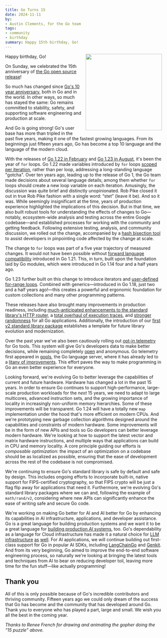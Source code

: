 ```yaml
---
title: Go Turns 15
date: 2024-11-11
by:
- Austin Clements, for the Go team
tags:
- community
- birthday
summary: Happy 15th birthday, Go!
---
```


<img src="/doc/gopher/fifteen.gif" height="245" width="245" align="right" style="margin: 0 0 1em 1em;">

Happy birthday, Go\!

On Sunday, we celebrated the 15th anniversary of [the Go open source
release](https://opensource.googleblog.com/2009/11/hey-ho-lets-go.html)\!

So much has changed since [Go's 10 year anniversary](/blog/10years),
both in Go and in the world. In other ways, so much has stayed the
same: Go remains committed to stability, safety, and supporting
software engineering and production at scale.

And Go is going strong\! Go's user base has more than tripled in the
past five years, making it one of the fastest growing languages. From
its beginnings just fifteen years ago, Go has become a top 10 language
and the language of the modern cloud.

With the releases of [Go 1.22 in February](/blog/go1.22) and [Go 1.23
in August](/blog/go1.23), it's been the year of `for` loops. Go 1.22
made variables introduced by `for` loops [scoped per
iteration](/blog/loopvar-preview), rather than per loop, addressing a
long-standing language "gotcha". Over ten years ago, leading up to the
release of Go 1, the Go team made decisions about several language
details; among them whether `for` loops should create a new loop
variable on each iteration. Amusingly, the discussion was quite brief
and distinctly unopinionated. Rob Pike closed it out in true Rob Pike
fashion with a single word: “stet” (leave it be). And so it was. While
seemingly insignificant at the time, years of production experience
highlighted the implications of this decision. But in that time, we
also built robust tools for understanding the effects of changes to
Go—notably, ecosystem-wide analysis and testing across the entire
Google codebase—and established processes for working with the
community and getting feedback. Following extensive testing, analysis,
and community discussion, we rolled out the change, accompanied by a
[hash bisection
tool](https://go.googlesource.com/proposal/+/master/design/60078-loopvar.md#transition-support-tooling)
to assist developers in pinpointing code affected by the change at
scale.

The change to `for` loops was part of a five year trajectory of
measured changes. It would not have been possible without [forward
language compatibility](/blog/toolchain) introduced in Go 1.21. This,
in turn, built upon the foundation laid by Go modules, which were
introduced in Go 1.14 four and a half years ago.

Go 1.23 further built on this change to introduce iterators and
[user-defined for-range loops](/blog/range-functions). Combined with
generics—introduced in Go 1.18, just two and a half years ago\!—this
creates a powerful and ergonomic foundation for custom collections and
many other programming patterns.

These releases have also brought many improvements in production
readiness, including [much-anticipated enhancements to the standard
library's HTTP router](/blog/routing-enhancements), a [total overhaul
of execution traces](/blog/execution-traces-2024), and [stronger
randomness](/blog/chacha8rand) for all Go applications. Additionally,
the introduction of our [first v2 standard library
package](/blog/randv2) establishes a template for future library
evolution and modernization.

Over the past year we've also been cautiously rolling out [opt-in
telemetry](/blog/gotelemetry) for Go tools. This system will give Go's
developers data to make better decisions, while remaining completely
[open](https://telemetry.go.dev/) and anonymous. Go telemetry first
appeared in
[gopls](https://github.com/golang/tools/blob/master/gopls/README.md),
the Go language server, where it has already led to a [litany of
improvements](https://github.com/golang/go/issues?q=is%3Aissue+label%3Agopls%2Ftelemetry-wins).
This effort paves the way to make programming in Go an even better
experience for everyone.

Looking forward, we're evolving Go to better leverage the capabilities
of current and future hardware. Hardware has changed a lot in the past
15 years. In order to ensure Go continues to support high-performance,
large-scale production workloads for the *next* 15 years, we need to
adapt to large multicores, advanced instruction sets, and the growing
importance of locality in increasingly non-uniform memory hierarchies.
Some of these improvements will be transparent. Go 1.24 will have a
totally new `map` implementation under the hood that's more efficient
on modern CPUs. And we're prototyping new garbage collection
algorithms designed around the capabilities and constraints of modern
hardware. Some improvements will be in the form of new APIs and tools
so Go developers can better leverage modern hardware. We're looking at
how to support the latest vector and matrix hardware instructions, and
multiple ways that applications can build in CPU and memory locality.
A core principle guiding our efforts is *composable optimization*: the
impact of an optimization on a codebase should be as localized as
possible, ensuring that the ease of development across the rest of the
codebase is not compromised.

We're continuing to ensure Go's standard library is safe by default
and safe by design. This includes ongoing efforts to incorporate
built-in, native support for FIPS-certified cryptography, so that FIPS
crypto will be just a flag flip away for applications that need it.
Furthermore, we're evolving Go's standard library packages where we
can and, following the example of `math/rand/v2`, considering where
new APIs can significantly enhance the ease of writing safe and secure
Go code.

We're working on making Go better for AI and AI better for Go by
enhancing its capabilities in AI infrastructure, applications, and
developer assistance. Go is a great language for building production
systems and we want it to be a great language for [building production
*AI* systems](/blog/llmpowered), too. Go's dependability as a language
for Cloud infrastructure has made it a natural choice for
[LLM](https://ollama.com/) [infrastructure](https://weaviate.io/)
[as](https://localai.io/) [well](https://zilliz.com/what-is-milvus).
For AI applications, we will continue building out first-class support
for Go in popular AI SDKs, including
[LangChainGo](https://pkg.go.dev/github.com/tmc/langchaingo) and
[Genkit](https://developers.googleblog.com/en/introducing-genkit-for-go-build-scalable-ai-powered-apps-in-go/).
And from its very beginning, Go aimed to improve the end-to-end
software engineering process, so naturally we're looking at bringing
the latest tools and techniques from AI to bear on reducing developer
toil, leaving more time for the fun stuff—like actually programming\!

## Thank you

All of this is only possible because of Go's incredible contributors
and thriving community. Fifteen years ago we could only dream of the
success that Go has become and the community that has developed around
Go. Thank you to everyone who has played a part, large and small. We
wish you all the best in the coming year.

_Thanks to Renee French for drawing and animating the gopher doing the “15 puzzle” above._


